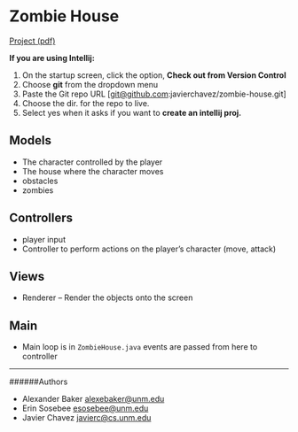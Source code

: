 # Zombie House

[Project (pdf)](http://cs.unm.edu/~joel/cs351/notes/CS-351-05-ZombieHouse.pdf)


**If you are using Intellij:**

1. On the startup screen, click the option, **Check out from Version Control**
2. Choose **git** from the dropdown menu
3. Paste the Git repo URL [git@github.com:javierchavez/zombie-house.git]
4. Choose the dir. for the repo to live.
5. Select yes when it asks if you want to **create an intellij proj.**


## Models
- The character controlled by the player
- The house where the character moves
- obstacles
- zombies

## Controllers
- player input
- Controller to perform actions on the player’s character (move, attack)

## Views
- Renderer – Render the objects onto the screen

## Main
- Main loop is in `ZombieHouse.java` events are passed from here to controller

---
######Authors
- Alexander Baker <alexebaker@unm.edu>
- Erin Sosebee <esosebee@unm.edu>
- Javier Chavez <javierc@cs.unm.edu>

